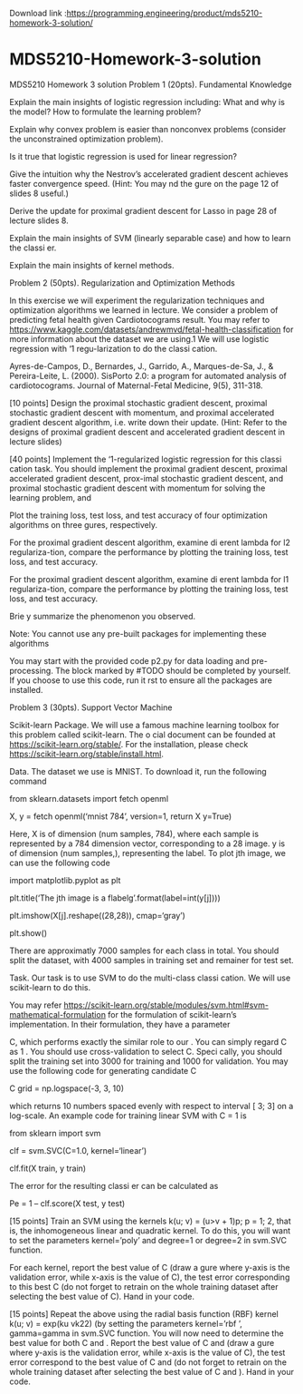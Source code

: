 Download link :https://programming.engineering/product/mds5210-homework-3-solution/

# MDS5210-Homework-3-solution
MDS5210 Homework 3 solution
Problem 1 (20pts). Fundamental Knowledge

Explain the main insights of logistic regression including: What and why is the model? How to formulate the learning problem?

Explain why convex problem is easier than nonconvex problems (consider the unconstrained optimization problem).

Is it true that logistic regression is used for linear regression?

Give the intuition why the Nestrov’s accelerated gradient descent achieves faster convergence speed. (Hint: You may nd the gure on the page 12 of slides 8 useful.)

Derive the update for proximal gradient descent for Lasso in page 28 of lecture slides 8.

Explain the main insights of SVM (linearly separable case) and how to learn the classi er.

Explain the main insights of kernel methods.

Problem 2 (50pts). Regularization and Optimization Methods

In this exercise we will experiment the regularization techniques and optimization algorithms we learned in lecture. We consider a problem of predicting fetal health given Cardiotocograms result. You may refer to https://www.kaggle.com/datasets/andrewmvd/fetal-health-classification for more information about the dataset we are using.1 We will use logistic regression with ‘1 regu-larization to do the classi cation.

Ayres-de-Campos, D., Bernardes, J., Garrido, A., Marques-de-Sa, J., & Pereira-Leite, L. (2000). SisPorto 2.0: a program for automated analysis of cardiotocograms. Journal of Maternal-Fetal Medicine, 9(5), 311-318.


[10 points] Design the proximal stochastic gradient descent, proximal stochastic gradient descent with momentum, and proximal accelerated gradient descent algorithm, i.e. write down their update. (Hint: Refer to the designs of proximal gradient descent and accelerated gradient descent in lecture slides)

[40 points] Implement the ‘1-regularized logistic regression for this classi cation task. You should implement the proximal gradient descent, proximal accelerated gradient descent, prox-imal stochastic gradient descent, and proximal stochastic gradient descent with momentum for solving the learning problem, and

Plot the training loss, test loss, and test accuracy of four optimization algorithms on three gures, respectively.

For the proximal gradient descent algorithm, examine di erent lambda for l2 regulariza-tion, compare the performance by plotting the training loss, test loss, and test accuracy.

For the proximal gradient descent algorithm, examine di erent lambda for l1 regulariza-tion, compare the performance by plotting the training loss, test loss, and test accuracy.

Brie y summarize the phenomenon you observed.

Note: You cannot use any pre-built packages for implementing these algorithms

You may start with the provided code p2.py for data loading and pre-processing. The block marked by #TODO should be completed by yourself. If you choose to use this code, run it rst to ensure all the packages are installed.

Problem 3 (30pts). Support Vector Machine

Scikit-learn Package. We will use a famous machine learning toolbox for this problem called scikit-learn. The o cial document can be founded at https://scikit-learn.org/stable/. For the installation, please check https://scikit-learn.org/stable/install.html.

Data. The dataset we use is MNIST. To download it, run the following command

from sklearn.datasets import fetch openml

X, y = fetch openml(‘mnist 784’, version=1, return X y=True)

Here, X is of dimension (num samples, 784), where each sample is represented by a 784 dimension vector, corresponding to a 28 image. y is of dimension (num samples,), representing the label. To plot jth image, we can use the following code

import matplotlib.pyplot as plt

plt.title(‘The jth image is a flabelg’.format(label=int(y[j])))

plt.imshow(X[j].reshape((28,28)), cmap=‘gray’)

plt.show()

There are approximatly 7000 samples for each class in total. You should split the dataset, with 4000 samples in training set and remainer for test set.


Task. Our task is to use SVM to do the multi-class classi cation. We will use scikit-learn to do this.

You may refer https://scikit-learn.org/stable/modules/svm.html#svm-mathematical-formulation for the formulation of scikit-learn’s implementation. In their formulation, they have a parameter

C, which performs exactly the similar role to our . You can simply regard C as 1 . You should use cross-validation to select C. Speci cally, you should split the training set into 3000 for training and 1000 for validation. You may use the following code for generating candidate C

C grid = np.logspace(-3, 3, 10)

which returns 10 numbers spaced evenly with respect to interval [ 3; 3] on a log-scale. An example code for training linear SVM with C = 1 is

from sklearn import svm

clf = svm.SVC(C=1.0, kernel=‘linear’)

clf.fit(X train, y train)

The error for the resulting classi er can be calculated as

Pe = 1 – clf.score(X test, y test)

[15 points] Train an SVM using the kernels k(u; v) = (u>v + 1)p; p = 1; 2, that is, the inhomogeneous linear and quadratic kernel. To do this, you will want to set the parameters kernel=’poly’ and degree=1 or degree=2 in svm.SVC function.

For each kernel, report the best value of C (draw a gure where y-axis is the validation error, while x-axis is the value of C), the test error corresponding to this best C (do not forget to retrain on the whole training dataset after selecting the best value of C). Hand in your code.

[15 points] Repeat the above using the radial basis function (RBF) kernel k(u; v) = exp(ku vk22) (by setting the parameters kernel=’rbf ’, gamma=gamma in svm.SVC function. You will now need to determine the best value for both C and . Report the best value of C and (draw a gure where y-axis is the validation error, while x-axis is the value of C), the test error correspond to the best value of C and (do not forget to retrain on the whole training dataset after selecting the best value of C and ). Hand in your code.
